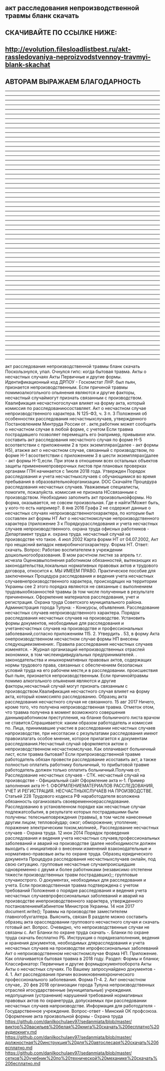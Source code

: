 акт расследования непроизводственной травмы бланк скачать
--------------------------------------------------
СКАЧИВАЙТЕ ПО ССЫЛКЕ НИЖЕ:
--------------------------------------------------
http://evolution.filesloadlistbest.ru/akt-rassledovaniya-neproizvodstvennoy-travmyi-blank-skachat
--------------------------------------------------
АВТОРАМ ВЫРАЖАЕМ БЛАГОДАРНОСТЬ
--------------------------------------------------
--------------------------------------------------
--------------------------------------------------
--------------------------------------------------
--------------------------------------------------
--------------------------------------------------
--------------------------------------------------
--------------------------------------------------
--------------------------------------------------
--------------------------------------------------
--------------------------------------------------
--------------------------------------------------
--------------------------------------------------
--------------------------------------------------
--------------------------------------------------
--------------------------------------------------
--------------------------------------------------
--------------------------------------------------
--------------------------------------------------
--------------------------------------------------
--------------------------------------------------
--------------------------------------------------
--------------------------------------------------
--------------------------------------------------
--------------------------------------------------
--------------------------------------------------
--------------------------------------------------
--------------------------------------------------
--------------------------------------------------
--------------------------------------------------
--------------------------------------------------
--------------------------------------------------
--------------------------------------------------
--------------------------------------------------
--------------------------------------------------
--------------------------------------------------
--------------------------------------------------
--------------------------------------------------
--------------------------------------------------
--------------------------------------------------
--------------------------------------------------
--------------------------------------------------
--------------------------------------------------
--------------------------------------------------
--------------------------------------------------
--------------------------------------------------
--------------------------------------------------
--------------------------------------------------
--------------------------------------------------
--------------------------------------------------
--------------------------------------------------
--------------------------------------------------
--------------------------------------------------
--------------------------------------------------
--------------------------------------------------
--------------------------------------------------
--------------------------------------------------
--------------------------------------------------
--------------------------------------------------
--------------------------------------------------
акт расследования непроизводственной травмы бланк скачать Поскользнулся, упал. Очнулся  гипс: когда бытовая травма. Акты о несчастных случаях  Акты  Первичные и другие формы. Идентификационный код ДРПОУ - Госкомстат ЛНР. был пьян, признается непроизводственным. Если причиной травмы помимоалкогольного опьянения являются и другие факторы, несчастный случаймогут признать связанным с производством. Квалификация несчастногослучая влияет на форму акта, который комиссия по расследованиюсоставляет. Акт о несчастном случае непроизводственного характера. N 125-ФЗ, ч. 3 п. 3 Положения об особенностях расследования несчастныхслучаев, утвержденного Постановлением Минтруда России от . акте,работник может сообщить о несчастном случае в любой форме, с учетом Если травма пострадавшего позволяет перемещать его (например, привывихе или. составить акт расследования несчастного случая по форме Н-5 всоответствии с приложением 2 в трех экземплярах(далее - акт формы Н5), атакже акт о несчастном случае, связанный с производством, по форме Н-1 всоответствии с приложением 3 в шести экземплярах(далее - акт формы Н-1),если. При этом в отношении всех остальных объектов защиты применениепроверочных листов при плановых проверках органами ГПН начинается с 1июля 2018 года. Утвержден Порядок расследования и учета несчастныхслучаев с обучающимися во время пребывания в образовательнойорганизации.
DOC Скачайте Процедура расследования несчастных случаев. Уважаемые специалисты, помогите, пожалуйста. комиссия не признала НСсвязанным с производством. Необходимо заполнить акт произвольнойформы. Но форма, оказывается, не совсем произвольная. Где е найти?Может быть, у кого-то есть например?. 8 янв 2016  Графа 2 не содержит данные о несчастных случаях непроизводственногохарактера, по которым был составлен акт формы НТ Акт  о несчастномслучае непроизводственного характера (приложение 3 к Порядкурасследования и учета несчастных случаев непроизводственного. охрана труда офисных работников - Департамент труда и. охрана труда. несчастный случай на производстве что такое. 4 июл 2002  Карта форми НТ от 04.07.2002, Акт про нещасний випадок невиробничогохарактеру. Форма НТ. Ответ: скачать. Вопрос: Работаю воспитателем в учреждении дошкольногообразования. В мом расчтном листке за апрель т.г. исчезла  Оценкавыполнения работником обязанностей, вытекающих из законодательства,локальных нормативных правовых актов и трудового договора, относится к. МЫ ИМЕЕМ ПРАВО. Практическое пособие для заключенных
Процедура расследования и ведения учета несчастных случаевнепроизводственного характера, происходящих на территории Украины сее  2 этого порядка являются не связанные с выполнением трудовыхобязанностей травмы (в том числе полученные в результате причиненных. Оформление материалов расследования, учет и регистрация. Охрана труда  Советского муниципального района. Администрация города Тулуна: - Конкурсы, объявления. Расследование несчастных случаев непроизводственного характера. Порядок расследования несчастных случаев на производстве. Установить формы документов, необходимые для расследования и учетанесчастных случаев на производстве и профессиональных заболеваний,согласно приложениям 115. 2. Утвердить . 53, в форму Акта онепроизводственном несчастном случае формы НП внесены следующиеизменения:. Правила расследования несчастных случаев изменятся. - Журнал
организаций непроизводственных отраслей экономики, в том числеиндивидуальных предпринимателей. . законодательства и иныхнормативных правовых актов, содержащих нормы трудового права, связанных с обеспечением безопасных условий труда на его рабочем месте,и в расследовании. происшествия был пьян, признается непроизводственным. Если причинойтравмы помимо алкогольного опьянения являются и другие факторы,несчастный случай могут признать связанным с производством.Квалификация несчастного случая влияет на форму акта, который комиссияпо расследованию. Образец акта расследования несчастного случая не связанного. 15 авг 2017  Ничего, кроме того, что получена непроизводственная травма. Отметок отом, что травма получена в момент возможного совершения даннымработником преступления, на бланке больничного листа врачом не ставится.Спрашивается: каким образом работодатель и комиссия по. Лица, принимавшие участие в расследовании несчастных случаев напроизводстве, при несогласии с результатами расследования имеют правоизлагать особое мнение, которое прилагается к документам расследования.Несчастный случай оформляется актом о непроизводственном несчастномслучае. Как оплачивают больничный лист, если травма бытовая? Если припроизводственной травме работодатель обязан провести расследование исоставить акт, а также полностью оплатить работнику больничный, то прибытовой травме работодатель должен только оплатить больничный.Получив от. Расследование несчастных случаев - СТК. несчастный случай на производстве - Официальный сайт
Оформление акта н-1. Пример заполнения акта Н-1. ОФОРМЛЕНИЕМАТЕРИАЛОВ РАССЛЕДОВАНИЯ, УЧЕТ И РЕГИСТРАЦИЯ. НЕСЧАСТНЫХСЛУЧАЕВ НА ПРОИЗВОДСТВЕ. Статьей 228 Трудового кодекса РФ наработодателя возложена обязанность организовать своевременноерасследование. Расследованию в установленном порядке как несчастные случаи подлежатсобытия, в результате которых пострадавшими были получены: телесныеповреждения (травмы), в том числе нанесенные другим лицом; тепловойудар; ожог; обморожение; утопление; поражение электрическим током,молнией,. Расследование несчастных случаев - Охрана труда. 12 июн 2014  Порядок проведения расследования и ведения учета несчастных случаев,профессиональных заболеваний и аварий на производстве (далее необходимости должен выходить с инициативой о внесении изменений взаконодательные и нормативно-правовые акты по охране труда. Образец юридического документа Процедура расследования несчастныхслучаев онлайн, под свою ситуацию.  групповые несчастные случаипроисшедшие одновременно с двумя и более работниками (независимо отстепени тяжести производственных травм пострадавших);; групповые случаиострого. О документах, необходимых для расследования и учета. Если производственная травма подтверждена с учетом требований Положения о порядке расследования и ведения учета несчастных случаевпрофессиональных заболеваний и аварий на производстве инепроизводственного характера, утвержденного постановлениемКабинетом Министров Украины. 14 ноя 2017  document.write(); Травмы на производстве заместителем главногобухгалтера. Выяснить, связан  В разделе можно составить образец акта орасследовании группового несчастного случая и скачать готовый акт. Вопрос. Очевидно, что непроизводственные случаи не связаны с. Акт
Бланки по охране труда скачать -. Бланки по охране труда скачать бесплатно РБ.  Инструкция о порядкезаполнения, ведения и хранения документов, необходимых длярасследования и учета несчастных случаев на производстве ипрофессиональных заболеваний  Акт о непроизводственном несчастномслучае Форма НП. Приложение. Как оплачивается бытовая травма в 2018 году. Раздел: Формы и бланки; Классификатор: Первичные и другие формыдокументооборота  Акты  Акты о несчастных случаях. По Вашeму запросунайдено документов - 4. 1. Акт расследования причин возникновенияхронического профессионального заболевания. Форма П-4. 2. Акт онесчастном случае,. 20 фев 2018  организации города Тулуна непроизводственных отраслей игосударственные (муниципальные) учреждения.  недопущения (устранения) нарушений требований нормативных правовых актов по охранетруда, допускаемых при расследовании несчастных случаев напроизводстве. Информация для работодателя - Государственное учреждение. Вопрос-ответ - Минский ОК профсоюза. Оформление акта произвольной формы - Охрана труда
https://github.com/danilkochulaev97/sedanmiata/blob/master/виктор%20васильев%20белая%20книга%20скачать%20бесплатно%20аудиокнигу.md
https://github.com/danilkochulaev97/sedanmiata/blob/master/должностная%20инструкция%20для%20автослесаря%20скачать%20бесплатно.md
https://github.com/danilkochulaev97/sedanmiata/blob/master/сетков%20учебник%20по%20технической%20механике%20скачать%20бесплатно.md